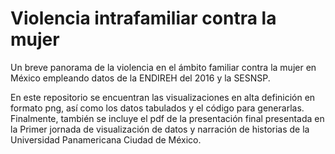 # Violencia intrafamiliar contra la mujer

Un breve panorama de la violencia en el ámbito familiar contra la mujer en México empleando datos de la ENDIREH del 2016 y la SESNSP.

En este repositorio se encuentran las visualizaciones en alta definición en formato png, así como los datos tabulados y el código para generarlas. Finalmente, también se incluye el pdf de la presentación final presentada en la Primer jornada de visualización de datos y narración de historias de la Universidad Panamericana Ciudad de México. 
